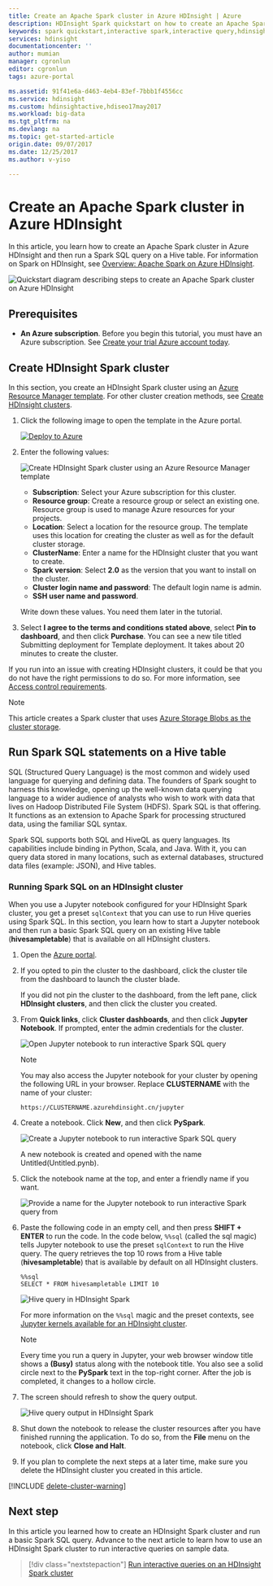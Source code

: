 ```yaml
---
title: Create an Apache Spark cluster in Azure HDInsight | Azure
description: HDInsight Spark quickstart on how to create an Apache Spark cluster in HDInsight.
keywords: spark quickstart,interactive spark,interactive query,hdinsight spark,azure spark
services: hdinsight
documentationcenter: ''
author: mumian
manager: cgronlun
editor: cgronlun
tags: azure-portal

ms.assetid: 91f41e6a-d463-4eb4-83ef-7bbb1f4556cc
ms.service: hdinsight
ms.custom: hdinsightactive,hdiseo17may2017
ms.workload: big-data
ms.tgt_pltfrm: na
ms.devlang: na
ms.topic: get-started-article
origin.date: 09/07/2017
ms.date: 12/25/2017
ms.author: v-yiso

---
```

# Create an Apache Spark cluster in Azure HDInsight

In this article, you learn how to create an Apache Spark cluster in Azure HDInsight and then run a Spark SQL query on a Hive table. For information on Spark on HDInsight, see [Overview: Apache Spark on Azure HDInsight](apache-spark-overview.md).

   ![Quickstart diagram describing steps to create an Apache Spark cluster on Azure HDInsight](./media/apache-spark-jupyter-spark-sql/hdinsight-spark-quickstart-interactive-spark-query-flow.png "Spark quickstart using Apache Spark in HDInsight. Steps illustrated: create a cluster; run Spark interactive query")

## Prerequisites

* **An Azure subscription**. Before you begin this tutorial, you must have an Azure subscription. See [Create your trial Azure account today](https://www.azure.cn/pricing/1rmb-trial).

## Create HDInsight Spark cluster

In this section, you create an HDInsight Spark cluster using an [Azure Resource Manager template](https://azure.microsoft.com/resources/templates/101-hdinsight-spark-linux/). For other cluster creation methods, see [Create HDInsight clusters](../hdinsight-hadoop-provision-linux-clusters.md).

1. Click the following image to open the template in the Azure portal.         

    <a href="https://portal.azure.cn/#create/Microsoft.Template/uri/https%3A%2F%2Fraw.githubusercontent.com%2FAzure%2Fazure-quickstart-templates%2Fmaster%2F101-hdinsight-spark-linux%2Fazuredeploy.json" target="_blank"><img src="./media/apache-spark-jupyter-spark-sql/deploy-to-azure.png" alt="Deploy to Azure"></a>

2. Enter the following values:

    ![Create HDInsight Spark cluster using an Azure Resource Manager template](./media/apache-spark-jupyter-spark-sql/create-spark-cluster-in-hdinsight-using-azure-resource-manager-template.png "Create Spark cluster in HDInsight using an Azure Resource Manager template")

    * **Subscription**: Select your Azure subscription for this cluster.
    * **Resource group**: Create a resource group or select an existing one. Resource group is used to manage Azure resources for your projects.
    * **Location**: Select a location for the resource group. The template uses this location for creating the cluster as well as for the default cluster storage.
    * **ClusterName**: Enter a name for the HDInsight cluster that you want to create.
    * **Spark version**: Select **2.0** as the version that you want to install on the cluster.
    * **Cluster login name and password**: The default login name is admin.
    * **SSH user name and password**.

   Write down these values.  You need them later in the tutorial.

3. Select **I agree to the terms and conditions stated above**, select **Pin to dashboard**, and then click **Purchase**. You can see a new tile titled Submitting deployment for Template deployment. It takes about 20 minutes to create the cluster.

If you run into an issue with creating HDInsight clusters, it could be that you do not have the right permissions to do so. For more information, see [Access control requirements](../hdinsight-administer-use-portal-linux.md#create-clusters).

> [!NOTE]
> This article creates a Spark cluster that uses [Azure Storage Blobs as the cluster storage](../hdinsight-hadoop-use-blob-storage.md).
>
>

## Run Spark SQL statements on a Hive table

SQL (Structured Query Language) is the most common and widely used language for querying and defining data. The founders of Spark sought to harness this knowledge, opening up the well-known data querying language to a wider audience of analysts who wish to work with data that lives on Hadoop Distributed File System (HDFS). Spark SQL is that offering. It functions as an extension to Apache Spark for processing structured data, using the familiar SQL syntax.

Spark SQL supports both SQL and HiveQL as query languages. Its capabilities include binding in Python, Scala, and Java. With it, you can query data stored in many locations, such as external databases, structured data files (example: JSON), and Hive tables.

### Running Spark SQL on an HDInsight cluster

When you use a Jupyter notebook configured for your HDInsight Spark cluster, you get a preset `sqlContext` that you can use to run Hive queries using Spark SQL. In this section, you learn how to start a Jupyter notebook and then run a basic Spark SQL query on an existing Hive table (**hivesampletable**) that is available on all HDInsight clusters.

1. Open the [Azure portal](https://portal.azure.cn/).

2. If you opted to pin the cluster to the dashboard, click the cluster tile from the dashboard to launch the cluster blade.

    If you did not pin the cluster to the dashboard, from the left pane, click **HDInsight clusters**, and then click the cluster you created.

3. From **Quick links**, click **Cluster dashboards**, and then click **Jupyter Notebook**. If prompted, enter the admin credentials for the cluster.

   ![Open Jupyter notebook to run interactive Spark SQL query](./media/apache-spark-jupyter-spark-sql/hdinsight-spark-open-jupyter-interactive-spark-sql-query.png "Open Jupyter notebook to run interactive Spark SQL query")

   > [!NOTE]
   > You may also access the Jupyter notebook for your cluster by opening the following URL in your browser. Replace **CLUSTERNAME** with the name of your cluster:
   >
   > `https://CLUSTERNAME.azurehdinsight.cn/jupyter`
   >
   >
3. Create a notebook. Click **New**, and then click **PySpark**.

   ![Create a Jupyter notebook to run interactive Spark SQL query](./media/apache-spark-jupyter-spark-sql/hdinsight-spark-create-jupyter-interactive-spark-sql-query.png "Create a Jupyter notebook to run interactive Spark SQL query")

   A new notebook is created and opened with the name Untitled(Untitled.pynb).

4. Click the notebook name at the top, and enter a friendly name if you want.

    ![Provide a name for the Jupyter notebook to run interactive Spark query from](./media/apache-spark-jupyter-spark-sql/hdinsight-spark-jupyter-notebook-name.png "Provide a name for the Jupyter notebook to run interactive Spark query from")

5.  Paste the following code in an empty cell, and then press **SHIFT + ENTER** to run the code. In the code below, `%%sql` (called the sql magic) tells Jupyter notebook to use the preset `sqlContext` to run the Hive query. The query retrieves the top 10 rows from a Hive table (**hivesampletable**) that is available by default on all HDInsight clusters.

        %%sql
        SELECT * FROM hivesampletable LIMIT 10

    ![Hive query in HDInsight Spark](./media/apache-spark-jupyter-spark-sql/hdinsight-spark-get-started-hive-query.png "Hive query in HDInsight Spark")

    For more information on the `%%sql` magic and the preset contexts, see [Jupyter kernels available for an HDInsight cluster](apache-spark-jupyter-notebook-kernels.md).

    > [!NOTE]
    > Every time you run a query in Jupyter, your web browser window title shows a **(Busy)** status along with the notebook title. You also see a solid circle next to the **PySpark** text in the top-right corner. After the job is completed, it changes to a hollow circle.
    >
    >

6. The screen should refresh to show the query output.

    ![Hive query output in HDInsight Spark](./media/apache-spark-jupyter-spark-sql/hdinsight-spark-get-started-hive-query-output.png "Hive query output in HDInsight Spark")

7. Shut down the notebook to release the cluster resources after you have finished running the application. To do so, from the **File** menu on the notebook, click **Close and Halt**.

8. If you plan to complete the next steps at a later time, make sure you delete the HDInsight cluster you created in this article. 

[!INCLUDE [delete-cluster-warning](../../../includes/hdinsight-delete-cluster-warning.md)]

## Next step 

In this article you learned how to create an HDInsight Spark cluster and run a basic Spark SQL query. Advance to the next article to learn how to use an HDInsight Spark cluster to run interactive queries on sample data.

> [!div class="nextstepaction"]
>[Run interactive queries on an HDInsight Spark cluster](apache-spark-load-data-run-query.md)
<!--Update_Description: wording update-->